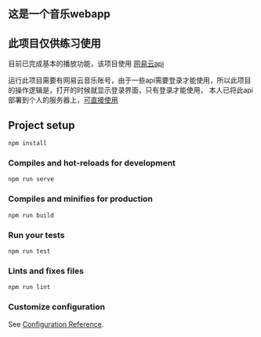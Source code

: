 ## 这是一个音乐webapp

## 此项目仅供练习使用

目前已完成基本的播放功能，该项目使用 [网易云api](https://binaryify.github.io/NeteaseCloudMusicApi/#/?id=neteasecloudmusicapi)

运行此项目需要有网易云音乐账号，由于一些api需要登录才能使用，所以此项目的操作逻辑是，打开的时候就显示登录界面，只有登录才能使用，
本人已将此api部署到个人的服务器上，[可直接使用](http://120.77.3.226:8080/) 


## Project setup
```
npm install
```

### Compiles and hot-reloads for development
```
npm run serve
```

### Compiles and minifies for production
```
npm run build
```

### Run your tests
```
npm run test
```

### Lints and fixes files
```
npm run lint
```

### Customize configuration
See [Configuration Reference](https://cli.vuejs.org/config/).
